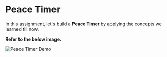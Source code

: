 # Peace Timer

In this assignment, let's build a **Peace Timer** by applying the concepts we learned till now.

**Refer to the below image.**

![Peace Timer Demo](https://nkb-backend-media-static-tenxiitian.s3.ap-south-1.amazonaws.com/tenxiitian_prod/programs/Tech+Programs/frontend-content/ccbp/coding-practice-questions/dynamic-webapps/peace-page-v1.gif)
